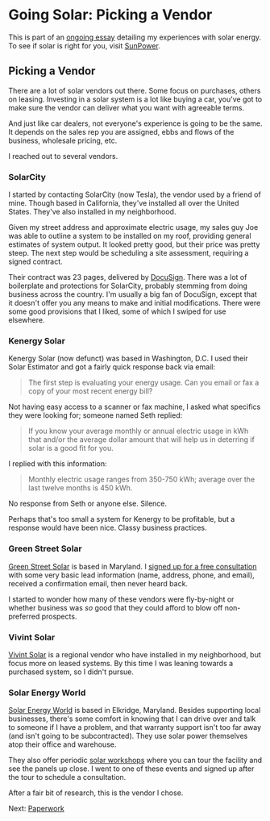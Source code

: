 <!-- title: Picking a Solar Vendor -->
<!-- categories: howto,essay -->
<!-- tags: solar -->
<!-- published: 2014-12-07T15:52:00-05:00 -->
<!-- updated: 2020-08-09T15:35:00-05:00 -->
<!-- summary: Part of the Going Solar series. There are many solar vendors to choose from. This is how I picked mine. -->

# Going Solar: Picking a Vendor

This is part of an [ongoing essay](/v2/solar/) detailing my experiences with solar energy. To see if solar is right for you, visit [SunPower](http://mbsy.co/sunpower/alexsolar).

## Picking a Vendor

There are a lot of solar vendors out there. Some focus on purchases, others on leasing. Investing in a solar system is a lot like buying a car, you've got to make sure the vendor can deliver what you want with agreeable terms.

And just like car dealers, not everyone's experience is going to be the same. It depends on the sales rep you are assigned, ebbs and flows of the business, wholesale pricing, etc.

I reached out to several vendors.

### SolarCity

I started by contacting SolarCity (now Tesla), the vendor used by a friend of mine. Though based in California, they've installed all over the United States. They've also installed in my neighborhood. 

Given my street address and approximate electric usage, my sales guy Joe was able to outline a system to be installed on my roof, providing general estimates of system output. It looked pretty good, but their price was pretty steep. The next step would be scheduling a site assessment, requiring a signed contract.

Their contract was 23 pages, delivered by [DocuSign](https://www.docusign.com/). There was a lot of boilerplate and protections for SolarCity, probably stemming from doing business across the country. I'm usually a big fan of DocuSign, except that it doesn't offer you any means to make and initial modifications. There were some good provisions that I liked, some of which I swiped for use elsewhere.

### Kenergy Solar

Kenergy Solar (now defunct) was based in Washington, D.C. I used their Solar Estimator and got a fairly quick response back via email: 

> The first step is evaluating your energy usage. Can you email or fax a copy of your most recent energy bill?

Not having easy access to a scanner or fax machine, I asked what specifics they were looking for; someone named Seth replied:

> If you know your average monthly or annual electric usage in kWh that and/or the average dollar amount that will help us in deterring if solar is a good fit for you. 

I replied with this information:

> Monthly electric usage ranges from 350-750 kWh; average over the last twelve months is 450 kWh.

No response from Seth or anyone else. Silence.

Perhaps that's too small a system for Kenergy to be profitable, but a response would have been nice. Classy business practices.

### Green Street Solar

[Green Street Solar](https://greenstreetsolar.com/) is based in Maryland. I [signed up for a free consultation](https://greenstreetsolar.com/free-estimate.htm) with some very basic lead information (name, address, phone, and email), received a confirmation email, then never heard back.

I started to wonder how many of these vendors were fly-by-night or whether business was *so* good that they could afford to blow off non-preferred prospects.

### Vivint Solar

[Vivint Solar](https://www.vivintsolar.com/) is a regional vendor who have installed in my neighborhood, but focus more on leased systems. By this time I was leaning towards a purchased system, so I didn't pursue.

### Solar Energy World

[Solar Energy World](https://www.solarenergyworld.com) is based in Elkridge, Maryland. Besides supporting local businesses, there's some comfort in knowing that I can drive over and talk to someone if I have a problem, and that warranty support isn't too far away (and isn't going to be subcontracted). They use solar power themselves atop their office and warehouse.

They also offer periodic [solar workshops](https://www.solarenergyworld.com/for-home/attend-our-solar-workshop/) where you can tour the facility and see the panels up close. I went to one of these events and signed up after the tour to schedule a consultation.

After a fair bit of research, this is the vendor I chose.

Next: [Paperwork](/v2/solar/solar-paperwork.html)
